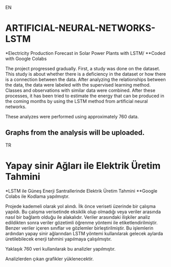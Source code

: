 EN
# ARTIFICIAL-NEURAL-NETWORKS-LSTM
*Electricity Production Forecast in Solar Power Plants with LSTM/
**Coded with Google Colabs 

The project progressed gradually. First, a study was done on the dataset. This study is about whether there is a deficiency in the dataset or how there is a connection between the data. After analyzing the relationships between the data, the data were labeled with the supervised learning method. Classes and observations with similar data were combined. After these processes, it has been tried to estimate the energy that can be produced in the coming months by using the LSTM method from artificial neural networks.

These analyzes were performed using approximately 760 data.

Graphs from the analysis will be uploaded.
-----
TR
# Yapay sinir Ağları ile Elektrik Üretim Tahmini
*LSTM ile Güneş Enerji Santrallerinde Elektrik Üretim Tahmini
**Google Colabs ile Kodlama yapılmıştır.

Projede kademeli olarak yol alındı. İlk önce veriseti üzerinde bir çalışma yapıldı. Bu çalışma verisetinde eksiklik olup olmadığı veya veriler arasında nasıl bir bağlantı olduğu ile alakalıdır. Veriler arasındaki ilişkiler analiz edildikten sonra veriler gözetimli öğrenme yöntemi ile etiketlendirilmiştir. Benzer veriler içeren sınıflar ve gözlemler birleştirilmiştir. Bu işlemlerin ardından yapay sinir ağlarından LSTM yöntemi kullanılarak gelecek aylarda üretilebilecek enerji tahmini yapılmaya çalışılmıştır.

Yaklaşık 760 veri kullanılarak bu analizler yapılmıştır.

Analizlerden çıkan grafikler yüklenecektir.



